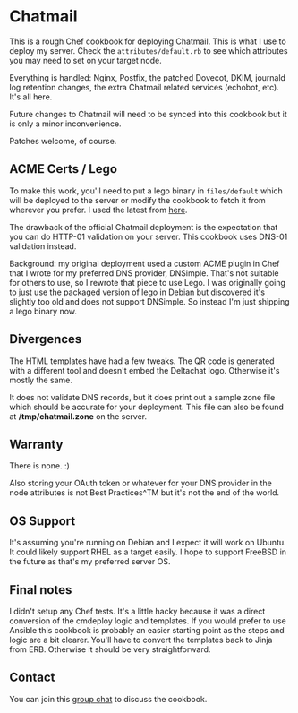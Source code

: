 # Chatmail

This is a rough Chef cookbook for deploying Chatmail. This is what I use to deploy my server. Check the `attributes/default.rb` to see which attributes you may need to set on your target node.

Everything is handled: Nginx, Postfix, the patched Dovecot, DKIM, journald log retention changes, the extra Chatmail related services (echobot, etc). It's all here.

Future changes to Chatmail will need to be synced into this cookbook but it is only a minor inconvenience.

Patches welcome, of course.

## ACME Certs / Lego

To make this work, you'll need to put a lego binary in `files/default` which will be deployed to the server or modify the cookbook to fetch it from wherever you prefer. I used the latest from [here](https://github.com/go-acme/lego/releases).

The drawback of the official Chatmail deployment is the expectation that you can do HTTP-01 validation on your server. This cookbook uses DNS-01 validation instead.

Background: my original deployment used a custom ACME plugin in Chef that I wrote for my preferred DNS provider, DNSimple. That's not suitable for others to use, so I rewrote that piece to use Lego. I was originally going to just use the packaged version of lego in Debian but discovered it's slightly too old and does not support DNSimple. So instead I'm just shipping a lego binary now.

## Divergences

The HTML templates have had a few tweaks. The QR code is generated with a different tool and doesn't embed the Deltachat logo. Otherwise it's mostly the same.

It does not validate DNS records, but it does print out a sample zone file which should be accurate for your deployment. This file can also be found at **/tmp/chatmail.zone** on the server.

## Warranty

There is none. :)

Also storing your OAuth token or whatever for your DNS provider in the node attributes is not Best Practices^TM but it's not the end of the world.

## OS Support

It's assuming you're running on Debian and I expect it will work on Ubuntu. It could likely support RHEL as a target easily. I hope to support FreeBSD in the future as that's my preferred server OS.

## Final notes

I didn't setup any Chef tests. It's a little hacky because it was a direct conversion of the cmdeploy logic and templates. If you would prefer to use Ansible this cookbook is probably an easier starting point as the steps and logic are a bit clearer. You'll have to convert the templates back to Jinja from ERB. Otherwise it should be very straightforward.


## Contact

You can join this [group chat](https://i.delta.chat/#BFE115F2AD580709F1CA482ACC8E93570310DD43&a=az2g6a4rm%40chat.feld.me&g=chatmail%20cookbook%20support&x=Z1oIMyytnazhEY9iZaj2YV_0&i=6-2TeXZkPPkF0kXkTkzpDkf5&s=bTG5QTGVDZOmY0NMW3jK_qrL) to discuss the cookbook.
